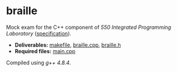 # braille

Mock exam for the C++ component of _550 Integrated Programming Laboratory_ ([specification](spec.pdf)).

- __Deliverables:__ [makefile](makefile), [braille.cpp](braille.cpp), [braille.h](words.h)
- __Required files:__ [main.cpp](main.cpp)

Compiled using _g++ 4.8.4_.
